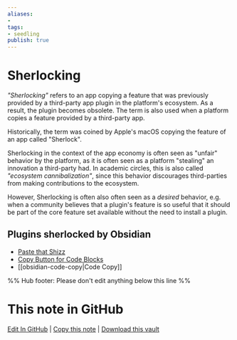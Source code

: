 ```yaml
---
aliases: 
- 
tags:
- seedling
publish: true
---
```


# Sherlocking

*"Sherlocking"* refers to an app copying a feature that was previously provided by a third-party app plugin in the platform's ecosystem. As a result, the plugin becomes obsolete. The term is also used when a platform copies a feature provided by a third-party app.

Historically, the term was coined by Apple's macOS copying the feature of an app called "Sherlock". 

Sherlocking in the context of the app economy is often seen as "unfair" behavior by the platform, as it is often seen as a platform "stealing" an innovation a third-party had. In academic circles, this is also called *"ecosystem cannibalization"*, since this behavior discourages third-parties from making contributions to the ecosystem.

However, Sherlocking is often also often seen as a *desired* behavior, e.g. when a community believes that a plugin's feature is so useful that it should be part of the core feature set available without the need to install a plugin.

## Plugins sherlocked by Obsidian
- [Paste that Shizz](https://github.com/shabegom/paste-that-shizz)
- [Copy Button for Code Blocks](https://github.com/jdbrice/obsidian-code-block-copy)
- [[obsidian-code-copy|Code Copy]]

%% Hub footer: Please don't edit anything below this line %%

# This note in GitHub

<span class="git-footer">[Edit In GitHub](https://github.dev/obsidian-community/obsidian-hub/blob/main/05%20-%20Concepts/Sherlocking.md "git-hub-edit-note") | [Copy this note](https://raw.githubusercontent.com/obsidian-community/obsidian-hub/main/05%20-%20Concepts/Sherlocking.md "git-hub-copy-note") | [Download this vault](https://github.com/obsidian-community/obsidian-hub/archive/refs/heads/main.zip "git-hub-download-vault") </span>